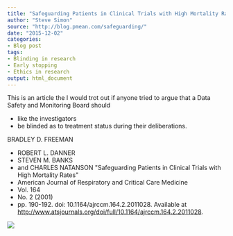 ```yaml
---
title: "Safeguarding Patients in Clinical Trials with High Mortality Rates"
author: "Steve Simon"
source: "http://blog.pmean.com/safeguarding/"
date: "2015-12-02"
categories:
- Blog post
tags:
- Blinding in research
- Early stopping
- Ethics in research
output: html_document
---
```


This is an article the I would trot out if anyone tried to argue that a
Data Safety and Monitoring Board should
- like the investigators
- be
blinded as to treatment status during their deliberations.

<!---More--->

BRADLEY D. FREEMAN
- ROBERT L. DANNER
- STEVEN M. BANKS
- and CHARLES
NATANSON "Safeguarding Patients in Clinical Trials with High Mortality
Rates"
- American Journal of Respiratory and Critical Care Medicine
- Vol.
164
- No. 2 (2001)
- pp. 190-192. doi: 10.1164/ajrccm.164.2.2011028.
Available at
<http://www.atsjournals.org/doi/full/10.1164/ajrccm.164.2.2011028>.

![](http://www.pmean.com/images/images/15/safeguarding01.png)




